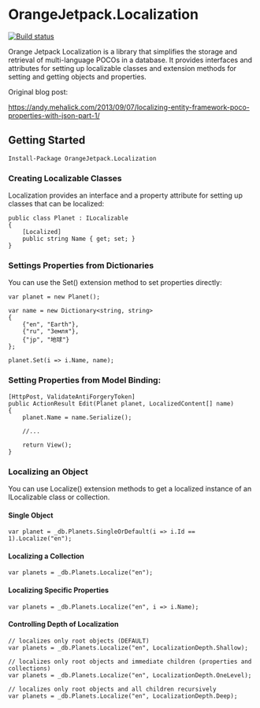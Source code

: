 # OrangeJetpack.Localization

[![Build status](https://ci.appveyor.com/api/projects/status/hoqf1taijirw7h84?svg=true)](https://ci.appveyor.com/project/AndyMehalick/orangejetpack-localization)

Orange Jetpack Localization is a library that simplifies the storage and retrieval of multi-language POCOs in a database. It provides interfaces and attributes for setting up localizable classes and extension methods for setting and getting objects and properties.

Original blog post:

https://andy.mehalick.com/2013/09/07/localizing-entity-framework-poco-properties-with-json-part-1/

## Getting Started

```
Install-Package OrangeJetpack.Localization
```

### Creating Localizable Classes

Localization provides an interface and a property attribute for setting up classes that can be localized:

```
public class Planet : ILocalizable
{
    [Localized]
    public string Name { get; set; }
}
```

### Settings Properties from Dictionaries

You can use the Set<T>() extension method to set properties directly:

```
var planet = new Planet();

var name = new Dictionary<string, string>
{
    {"en", "Earth"},
    {"ru", "Земля"},
    {"jp", "地球"} 
};

planet.Set(i => i.Name, name);
```

### Setting Properties from Model Binding:

```
[HttpPost, ValidateAntiForgeryToken]
public ActionResult Edit(Planet planet, LocalizedContent[] name)
{
    planet.Name = name.Serialize();

    //...

    return View();
}
```


### Localizing an Object

You can use Localize<T>() extension methods to get a localized instance of an ILocalizable class or collection.

#### Single Object

```
var planet = _db.Planets.SingleOrDefault(i => i.Id == 1).Localize("en");
```

#### Localizing a Collection

```
var planets = _db.Planets.Localize("en");
```

#### Localizing Specific Properties

```
var planets = _db.Planets.Localize("en", i => i.Name);
```

#### Controlling Depth of Localization

```
// localizes only root objects (DEFAULT)
var planets = _db.Planets.Localize("en", LocalizationDepth.Shallow);

// localizes only root objects and immediate children (properties and collections)
var planets = _db.Planets.Localize("en", LocalizationDepth.OneLevel);

// localizes only root objects and all children recursively
var planets = _db.Planets.Localize("en", LocalizationDepth.Deep);
```